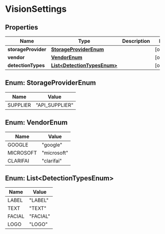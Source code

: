 
# VisionSettings

## Properties
Name | Type | Description | Notes
------------ | ------------- | ------------- | -------------
**storageProvider** | [**StorageProviderEnum**](#StorageProviderEnum) |  |  [optional]
**vendor** | [**VendorEnum**](#VendorEnum) |  |  [optional]
**detectionTypes** | [**List&lt;DetectionTypesEnum&gt;**](#List&lt;DetectionTypesEnum&gt;) |  |  [optional]


<a name="StorageProviderEnum"></a>
## Enum: StorageProviderEnum
Name | Value
---- | -----
SUPPLIER | &quot;API_SUPPLIER&quot;


<a name="VendorEnum"></a>
## Enum: VendorEnum
Name | Value
---- | -----
GOOGLE | &quot;google&quot;
MICROSOFT | &quot;microsoft&quot;
CLARIFAI | &quot;clarifai&quot;


<a name="List<DetectionTypesEnum>"></a>
## Enum: List&lt;DetectionTypesEnum&gt;
Name | Value
---- | -----
LABEL | &quot;LABEL&quot;
TEXT | &quot;TEXT&quot;
FACIAL | &quot;FACIAL&quot;
LOGO | &quot;LOGO&quot;



